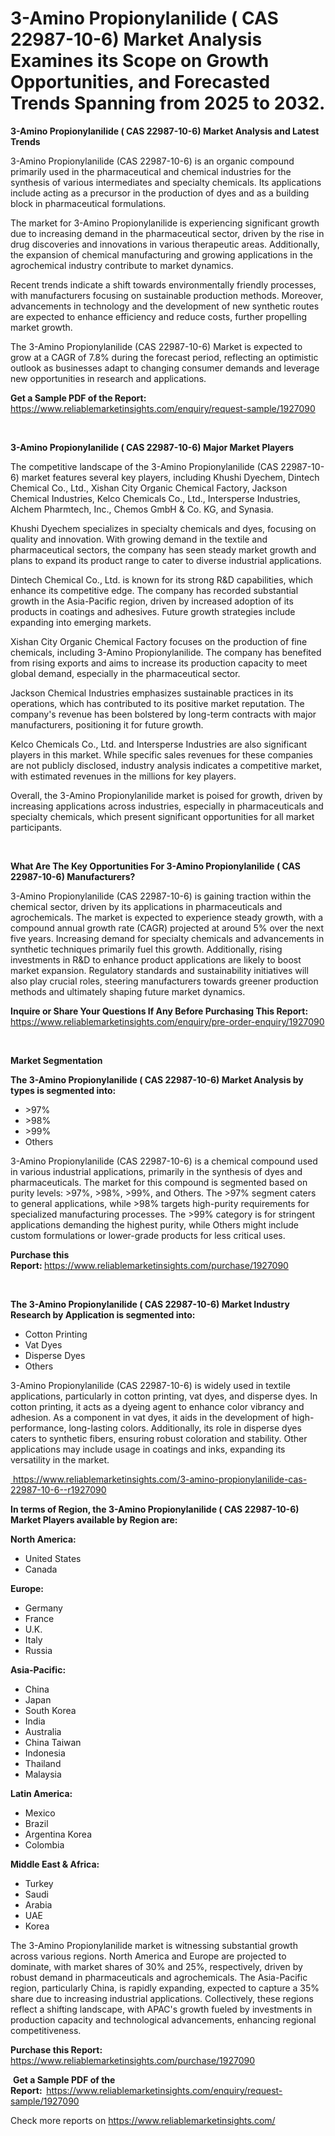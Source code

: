 <p><h1>3-Amino Propionylanilide ( CAS 22987-10-6) Market Analysis Examines its Scope on Growth Opportunities, and Forecasted Trends Spanning from 2025 to 2032.</h1></p><p><strong>3-Amino Propionylanilide ( CAS 22987-10-6) Market Analysis and Latest Trends</strong></p>
<p><p>3-Amino Propionylanilide (CAS 22987-10-6) is an organic compound primarily used in the pharmaceutical and chemical industries for the synthesis of various intermediates and specialty chemicals. Its applications include acting as a precursor in the production of dyes and as a building block in pharmaceutical formulations.</p><p>The market for 3-Amino Propionylanilide is experiencing significant growth due to increasing demand in the pharmaceutical sector, driven by the rise in drug discoveries and innovations in various therapeutic areas. Additionally, the expansion of chemical manufacturing and growing applications in the agrochemical industry contribute to market dynamics.</p><p>Recent trends indicate a shift towards environmentally friendly processes, with manufacturers focusing on sustainable production methods. Moreover, advancements in technology and the development of new synthetic routes are expected to enhance efficiency and reduce costs, further propelling market growth. </p><p>The 3-Amino Propionylanilide (CAS 22987-10-6) Market is expected to grow at a CAGR of 7.8% during the forecast period, reflecting an optimistic outlook as businesses adapt to changing consumer demands and leverage new opportunities in research and applications.</p></p>
<p><strong>Get a Sample PDF of the Report:&nbsp;</strong> <a href="https://www.reliablemarketinsights.com/enquiry/request-sample/1927090?utm_campaign=3011&utm_medium=2&utm_source=Github&utm_content=ia&utm_term=28032025&utm_id=3-amino-propionylanilide-cas-22987-10-6">https://www.reliablemarketinsights.com/enquiry/request-sample/1927090</a></p>
<p>&nbsp;</p>
<p><strong>3-Amino Propionylanilide ( CAS 22987-10-6) Major Market Players</strong></p>
<p><p>The competitive landscape of the 3-Amino Propionylanilide (CAS 22987-10-6) market features several key players, including Khushi Dyechem, Dintech Chemical Co., Ltd., Xishan City Organic Chemical Factory, Jackson Chemical Industries, Kelco Chemicals Co., Ltd., Intersperse Industries, Alchem Pharmtech, Inc., Chemos GmbH & Co. KG, and Synasia.</p><p>Khushi Dyechem specializes in specialty chemicals and dyes, focusing on quality and innovation. With growing demand in the textile and pharmaceutical sectors, the company has seen steady market growth and plans to expand its product range to cater to diverse industrial applications.</p><p>Dintech Chemical Co., Ltd. is known for its strong R&D capabilities, which enhance its competitive edge. The company has recorded substantial growth in the Asia-Pacific region, driven by increased adoption of its products in coatings and adhesives. Future growth strategies include expanding into emerging markets.</p><p>Xishan City Organic Chemical Factory focuses on the production of fine chemicals, including 3-Amino Propionylanilide. The company has benefited from rising exports and aims to increase its production capacity to meet global demand, especially in the pharmaceutical sector.</p><p>Jackson Chemical Industries emphasizes sustainable practices in its operations, which has contributed to its positive market reputation. The company's revenue has been bolstered by long-term contracts with major manufacturers, positioning it for future growth.</p><p>Kelco Chemicals Co., Ltd. and Intersperse Industries are also significant players in this market. While specific sales revenues for these companies are not publicly disclosed, industry analysis indicates a competitive market, with estimated revenues in the millions for key players.</p><p>Overall, the 3-Amino Propionylanilide market is poised for growth, driven by increasing applications across industries, especially in pharmaceuticals and specialty chemicals, which present significant opportunities for all market participants.</p></p>
<p>&nbsp;</p>
<p><strong>What Are The Key Opportunities For 3-Amino Propionylanilide ( CAS 22987-10-6) Manufacturers?</strong></p>
<p><p>3-Amino Propionylanilide (CAS 22987-10-6) is gaining traction within the chemical sector, driven by its applications in pharmaceuticals and agrochemicals. The market is expected to experience steady growth, with a compound annual growth rate (CAGR) projected at around 5% over the next five years. Increasing demand for specialty chemicals and advancements in synthetic techniques primarily fuel this growth. Additionally, rising investments in R&D to enhance product applications are likely to boost market expansion. Regulatory standards and sustainability initiatives will also play crucial roles, steering manufacturers towards greener production methods and ultimately shaping future market dynamics.</p></p>
<p><strong>Inquire or Share Your Questions If Any Before Purchasing This Report:</strong> <a href="https://www.reliablemarketinsights.com/enquiry/pre-order-enquiry/1927090?utm_campaign=3011&utm_medium=2&utm_source=Github&utm_content=ia&utm_term=28032025&utm_id=3-amino-propionylanilide-cas-22987-10-6">https://www.reliablemarketinsights.com/enquiry/pre-order-enquiry/1927090</a></p>
<p>&nbsp;</p>
<p><strong>Market Segmentation</strong></p>
<p><strong>The 3-Amino Propionylanilide ( CAS 22987-10-6) Market Analysis by types is segmented into:</strong></p>
<p><ul><li>>97%</li><li>>98%</li><li>>99%</li><li>Others</li></ul></p>
<p><p>3-Amino Propionylanilide (CAS 22987-10-6) is a chemical compound used in various industrial applications, primarily in the synthesis of dyes and pharmaceuticals. The market for this compound is segmented based on purity levels: >97%, >98%, >99%, and Others. The >97% segment caters to general applications, while >98% targets high-purity requirements for specialized manufacturing processes. The >99% category is for stringent applications demanding the highest purity, while Others might include custom formulations or lower-grade products for less critical uses.</p></p>
<p><strong>Purchase this Report:&nbsp;</strong><a href="https://www.reliablemarketinsights.com/purchase/1927090?utm_campaign=3011&utm_medium=2&utm_source=Github&utm_content=ia&utm_term=28032025&utm_id=3-amino-propionylanilide-cas-22987-10-6">https://www.reliablemarketinsights.com/purchase/1927090</a></p>
<p>&nbsp;</p>
<p><strong>The 3-Amino Propionylanilide ( CAS 22987-10-6) Market Industry Research by Application is segmented into:</strong></p>
<p><ul><li>Cotton Printing</li><li>Vat Dyes</li><li>Disperse Dyes</li><li>Others</li></ul></p>
<p><p>3-Amino Propionylanilide (CAS 22987-10-6) is widely used in textile applications, particularly in cotton printing, vat dyes, and disperse dyes. In cotton printing, it acts as a dyeing agent to enhance color vibrancy and adhesion. As a component in vat dyes, it aids in the development of high-performance, long-lasting colors. Additionally, its role in disperse dyes caters to synthetic fibers, ensuring robust coloration and stability. Other applications may include usage in coatings and inks, expanding its versatility in the market.</p></p>
<p><a href="https://www.reliablemarketinsights.com/3-amino-propionylanilide-cas-22987-10-6--r1927090?utm_campaign=3011&utm_medium=2&utm_source=Github&utm_content=ia&utm_term=28032025&utm_id=3-amino-propionylanilide-cas-22987-10-6">&nbsp;https://www.reliablemarketinsights.com/3-amino-propionylanilide-cas-22987-10-6--r1927090</a></p>
<p><strong>In terms of Region, the 3-Amino Propionylanilide ( CAS 22987-10-6) Market Players available by Region are:</strong></p>
<p>
    <p> <strong> North America: </strong>
        <ul>
            <li>United States</li>
            <li>Canada</li>
        </ul>
        </p> 
    <p> <strong> Europe: </strong>
        <ul>
            <li>Germany</li>
            <li>France</li>
            <li>U.K.</li>
            <li>Italy</li>
            <li>Russia</li>
        </ul>
        </p> 
    <p> <strong> Asia-Pacific: </strong>
        <ul>
            <li>China</li>
            <li>Japan</li>
            <li>South Korea</li>
            <li>India</li>
            <li>Australia</li>
            <li>China Taiwan</li>
            <li>Indonesia</li>
            <li>Thailand</li>
            <li>Malaysia</li>
        </ul>
        </p> 
    <p> <strong> Latin America: </strong>
        <ul>
            <li>Mexico</li>
            <li>Brazil</li>
            <li>Argentina Korea</li>
            <li>Colombia</li>
        </ul>
        </p> 
    <p> <strong> Middle East & Africa: </strong>
        <ul>
            <li>Turkey</li>
            <li>Saudi</li>
            <li>Arabia</li>
            <li>UAE</li>
            <li>Korea</li>
        </ul>
    </p>
    </p>
<p><p>The 3-Amino Propionylanilide market is witnessing substantial growth across various regions. North America and Europe are projected to dominate, with market shares of 30% and 25%, respectively, driven by robust demand in pharmaceuticals and agrochemicals. The Asia-Pacific region, particularly China, is rapidly expanding, expected to capture a 35% share due to increasing industrial applications. Collectively, these regions reflect a shifting landscape, with APAC's growth fueled by investments in production capacity and technological advancements, enhancing regional competitiveness.</p></p>
<p><strong>Purchase this Report: </strong><a href="https://www.reliablemarketinsights.com/purchase/1927090?utm_campaign=3011&utm_medium=2&utm_source=Github&utm_content=ia&utm_term=28032025&utm_id=3-amino-propionylanilide-cas-22987-10-6">https://www.reliablemarketinsights.com/purchase/1927090</a></p>
<p>&nbsp;<strong>Get a Sample PDF of the Report:&nbsp;&nbsp;</strong><a href="https://www.reliablemarketinsights.com/enquiry/request-sample/1927090?utm_campaign=3011&utm_medium=2&utm_source=Github&utm_content=ia&utm_term=28032025&utm_id=3-amino-propionylanilide-cas-22987-10-6">https://www.reliablemarketinsights.com/enquiry/request-sample/1927090</a></p>
<p><strong></strong></p>
<p>Check more reports on <a href="https://www.reliablemarketinsights.com/?utm_campaign=3011&utm_medium=2&utm_source=Github&utm_content=ia&utm_term=28032025&utm_id=3-amino-propionylanilide-cas-22987-10-6">https://www.reliablemarketinsights.com/</a></p>